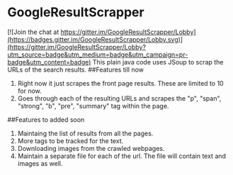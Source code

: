 # GoogleResultScrapper

[![Join the chat at https://gitter.im/GoogleResultScrapper/Lobby](https://badges.gitter.im/GoogleResultScrapper/Lobby.svg)](https://gitter.im/GoogleResultScrapper/Lobby?utm_source=badge&utm_medium=badge&utm_campaign=pr-badge&utm_content=badge)
This plain java code uses JSoup to scrap the URLs of the search results.
##Features till now
1. Right now it just scrapes the front page results. These are limited to 10 for now.
2. Goes through each of the resulting URLs and scrapes the "p", "span", "strong", "b", "pre", "summary" tag within the page.

##Features to added soon
1. Maintaing the list of results from all the pages.
2. More tags to be tracked for the text.
3. Downloading images from the crawled webpages.
4. Maintain a separate file for each of the url. The file will contain text and images as well.
